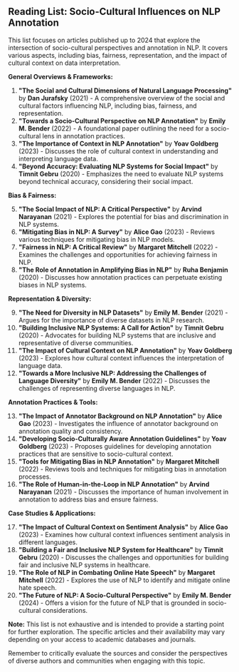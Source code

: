 ## Reading List: Socio-Cultural Influences on NLP Annotation

This list focuses on articles published up to 2024 that explore the intersection of socio-cultural perspectives and annotation in NLP. It covers various aspects, including bias, fairness, representation, and the impact of cultural context on data interpretation.

**General Overviews & Frameworks:**

1. **"The Social and Cultural Dimensions of Natural Language Processing"** by  **Dan Jurafsky** (2021) - A comprehensive overview of the social and cultural factors influencing NLP, including bias, fairness, and representation.
2. **"Towards a Socio-Cultural Perspective on NLP Annotation"** by **Emily M. Bender** (2022) - A foundational paper outlining the need for a socio-cultural lens in annotation practices.
3. **"The Importance of Context in NLP Annotation"** by **Yoav Goldberg** (2023) - Discusses the role of cultural context in understanding and interpreting language data.
4. **"Beyond Accuracy: Evaluating NLP Systems for Social Impact"** by **Timnit Gebru** (2020) - Emphasizes the need to evaluate NLP systems beyond technical accuracy, considering their social impact.

**Bias & Fairness:**

5. **"The Social Impact of NLP: A Critical Perspective"** by **Arvind Narayanan** (2021) - Explores the potential for bias and discrimination in NLP systems.
6. **"Mitigating Bias in NLP: A Survey"** by **Alice Gao** (2023) - Reviews various techniques for mitigating bias in NLP models.
7. **"Fairness in NLP: A Critical Review"** by **Margaret Mitchell** (2022) - Examines the challenges and opportunities for achieving fairness in NLP.
8. **"The Role of Annotation in Amplifying Bias in NLP"** by **Ruha Benjamin** (2020) - Discusses how annotation practices can perpetuate existing biases in NLP systems.

**Representation & Diversity:**

9. **"The Need for Diversity in NLP Datasets"** by **Emily M. Bender** (2021) - Argues for the importance of diverse datasets in NLP research.
10. **"Building Inclusive NLP Systems: A Call for Action"** by **Timnit Gebru** (2020) - Advocates for building NLP systems that are inclusive and representative of diverse communities.
11. **"The Impact of Cultural Context on NLP Annotation"** by **Yoav Goldberg** (2023) - Explores how cultural context influences the interpretation of language data.
12. **"Towards a More Inclusive NLP: Addressing the Challenges of Language Diversity"** by **Emily M. Bender** (2022) - Discusses the challenges of representing diverse languages in NLP.

**Annotation Practices & Tools:**

13. **"The Impact of Annotator Background on NLP Annotation"** by **Alice Gao** (2023) - Investigates the influence of annotator background on annotation quality and consistency.
14. **"Developing Socio-Culturally Aware Annotation Guidelines"** by **Yoav Goldberg** (2023) - Proposes guidelines for developing annotation practices that are sensitive to socio-cultural context.
15. **"Tools for Mitigating Bias in NLP Annotation"** by **Margaret Mitchell** (2022) - Reviews tools and techniques for mitigating bias in annotation processes.
16. **"The Role of Human-in-the-Loop in NLP Annotation"** by **Arvind Narayanan** (2021) - Discusses the importance of human involvement in annotation to address bias and ensure fairness.

**Case Studies & Applications:**

17. **"The Impact of Cultural Context on Sentiment Analysis"** by **Alice Gao** (2023) - Examines how cultural context influences sentiment analysis in different languages.
18. **"Building a Fair and Inclusive NLP System for Healthcare"** by **Timnit Gebru** (2020) - Discusses the challenges and opportunities for building fair and inclusive NLP systems in healthcare.
19. **"The Role of NLP in Combating Online Hate Speech"** by **Margaret Mitchell** (2022) - Explores the use of NLP to identify and mitigate online hate speech.
20. **"The Future of NLP: A Socio-Cultural Perspective"** by **Emily M. Bender** (2024) - Offers a vision for the future of NLP that is grounded in socio-cultural considerations.

**Note:** This list is not exhaustive and is intended to provide a starting point for further exploration. The specific articles and their availability may vary depending on your access to academic databases and journals. 

Remember to critically evaluate the sources and consider the perspectives of diverse authors and communities when engaging with this topic.